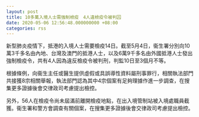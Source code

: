 ```yaml
---
layout: post
title: 10多萬入境人士需強制檢疫　4人違檢疫令被判囚　
date: 2020-05-06 12:56:48.000000000 +08:00
categories: rss
---
```


新型肺炎疫情下，抵港的入境人士需要檢疫14日。截至5月4日，衞生署分別向10萬3千多名由內地、台灣及澳門的抵港人士，以及6萬9千多名由外國抵港人士發出強制檢疫令，共有4人因為違反檢疫令被判刑，判監10日至3個月不等。

根據條例，向衞生主任或醫生提供虛假或具誤導性資料屬刑事罪行，相關執法部門共接獲8宗相關舉報，執法部門認為其中4宗個案有足夠理據作進一步調查，在搜集更多證據後會交律政司考慮提出檢控。

另外，56人在檢疫令尚未屆滿前離開檢疫地點，在出入境管制站被入境處職員截獲。衞生署和警方會調查有關個案，在搜集更多證據後會交律政司考慮提出檢控。
